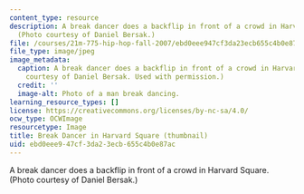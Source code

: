 ```yaml
---
content_type: resource
description: A break dancer does a backflip in front of a crowd in Harvard Square.
  (Photo courtesy of Daniel Bersak.)
file: /courses/21m-775-hip-hop-fall-2007/ebd0eee947cf3da23ecb655c4b0e87ac_21m-775f07-th.jpg
file_type: image/jpeg
image_metadata:
  caption: A break dancer does a backflip in front of a crowd in Harvard Square. (Photo
    courtesy of Daniel Bersak. Used with permission.)
  credit: ''
  image-alt: Photo of a man break dancing.
learning_resource_types: []
license: https://creativecommons.org/licenses/by-nc-sa/4.0/
ocw_type: OCWImage
resourcetype: Image
title: Break Dancer in Harvard Square (thumbnail)
uid: ebd0eee9-47cf-3da2-3ecb-655c4b0e87ac
---
```

A break dancer does a backflip in front of a crowd in Harvard Square. (Photo courtesy of Daniel Bersak.)
